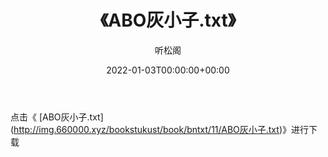 ﻿---
title:  《ABO灰小子.txt》
date:   2022-01-03T00:00:00+00:00
author: 听松阁
layout: post
permalink: /ABO灰小子/
categories: 小说
tags: [小说]
---

点击《 [ABO灰小子.txt](<a href="http://img.660000.xyz/bookstukust/book/bntxt/11/ABO" target=_blank>http://img.660000.xyz/bookstukust/book/bntxt/11/ABO灰小子.txt)》进行下载